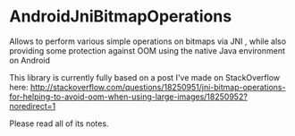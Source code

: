 AndroidJniBitmapOperations
==========================

Allows to perform various simple operations on bitmaps via JNI , while also providing some protection against OOM using the native Java environment on Android

This library is currently fully based on a post I've made on StackOverflow here:
http://stackoverflow.com/questions/18250951/jni-bitmap-operations-for-helping-to-avoid-oom-when-using-large-images/18250952?noredirect=1

Please read all of its notes.